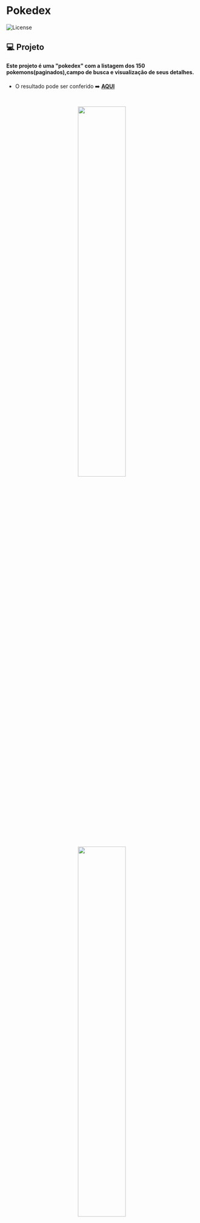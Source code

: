 # Pokedex
  <img  src="https://img.shields.io/static/v1?label=license&message=MIT&color=5965E0&labelColor=121214" alt="License">


## 💻 Projeto

#### Este projeto é uma "pokedex" com a listagem dos 150 pokemons(paginados),campo de busca e visualização de seus detalhes.

- O resultado pode ser conferido :arrow_right: [**AQUI**](https://pokedex.dev-araujo.repl.co/)

<h1 align="center">

  <img src='https://user-images.githubusercontent.com/97068163/151001628-9465160c-01e8-4a34-88b0-8a5000156a1f.png' width="50%"/> <img src='https://user-images.githubusercontent.com/97068163/151001615-7af9bac3-fe1c-4e73-9a87-a4277007d0cd.png' width="50%"/>


</h1>


## Feito com 🔨
- **Angular 13**
- ngx-pagination
- SASS


### Instruções para rodar
Por ser um projeto realizado com **Angular**, há a necessidade do **NodeJS**. Com ele instalado basta seguir os seguintes passos.

No terminal, clone o projeto:
```
git clone 
```

Entre na pasta do projeto:
```
cd Angular/pokedex-angular/pokedex
```

Instale as dependências:
```
npm install
```

Execute a aplicação:
```
npm run start 
```
----

#### Author 👷

<img src="https://user-images.githubusercontent.com/97068163/149033991-781bf8b6-4beb-445a-913c-f05a76a28bfc.png" width="5%" alt="caricatura do autor desse repositório"/>

[![linkedin](https://img.shields.io/badge/LinkedIn-0077B5?style=for-the-badge&logo=linkedin&logoColor=white)](https://www.linkedin.com/in/araujocode/)

